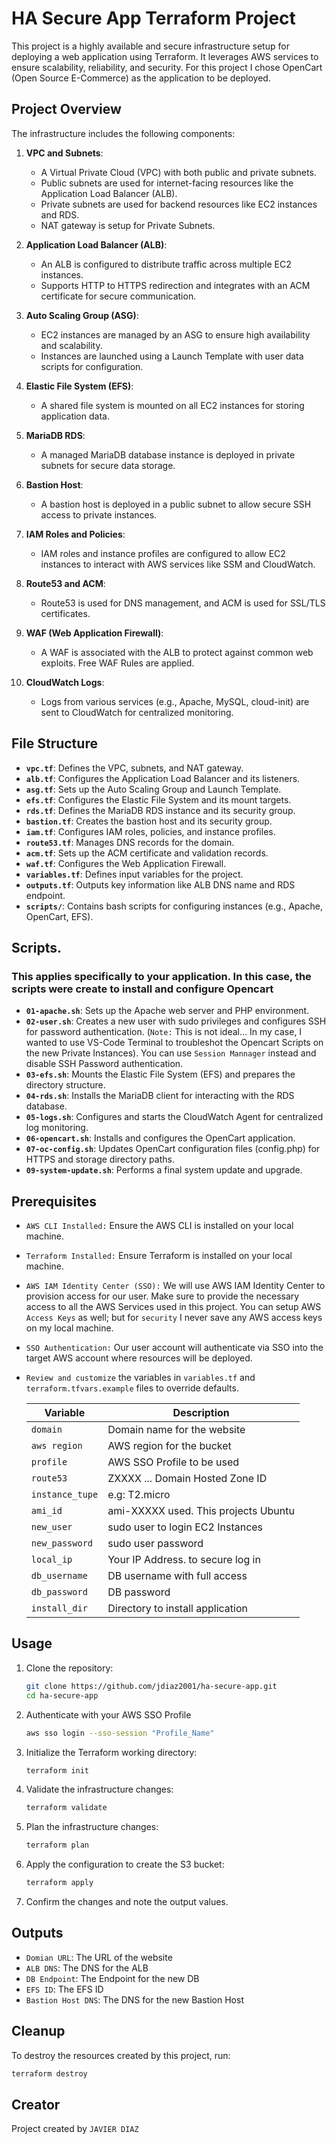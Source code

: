 # HA Secure App Terraform Project

This project is a highly available and secure infrastructure setup for deploying a web application using Terraform. It leverages AWS services to ensure scalability, reliability, and security. For this project I chose OpenCart (Open Source E-Commerce) as the application to be deployed.

## Project Overview

The infrastructure includes the following components:

1. **VPC and Subnets**:
   - A Virtual Private Cloud (VPC) with both public and private subnets.
   - Public subnets are used for internet-facing resources like the Application Load Balancer (ALB).
   - Private subnets are used for backend resources like EC2 instances and RDS.
   - NAT gateway is setup for Private Subnets.

2. **Application Load Balancer (ALB)**:
   - An ALB is configured to distribute traffic across multiple EC2 instances.
   - Supports HTTP to HTTPS redirection and integrates with an ACM certificate for secure communication.

3. **Auto Scaling Group (ASG)**:
   - EC2 instances are managed by an ASG to ensure high availability and scalability.
   - Instances are launched using a Launch Template with user data scripts for configuration.

4. **Elastic File System (EFS)**:
   - A shared file system is mounted on all EC2 instances for storing application data.

5. **MariaDB RDS**:
   - A managed MariaDB database instance is deployed in private subnets for secure data storage.

6. **Bastion Host**:
   - A bastion host is deployed in a public subnet to allow secure SSH access to private instances.

7. **IAM Roles and Policies**:
   - IAM roles and instance profiles are configured to allow EC2 instances to interact with AWS services like SSM and CloudWatch.

8. **Route53 and ACM**:
   - Route53 is used for DNS management, and ACM is used for SSL/TLS certificates.

9. **WAF (Web Application Firewall)**:
   - A WAF is associated with the ALB to protect against common web exploits. Free WAF Rules are applied.

10. **CloudWatch Logs**:
    - Logs from various services (e.g., Apache, MySQL, cloud-init) are sent to CloudWatch for centralized monitoring.

## File Structure

- **`vpc.tf`**: Defines the VPC, subnets, and NAT gateway.
- **`alb.tf`**: Configures the Application Load Balancer and its listeners.
- **`asg.tf`**: Sets up the Auto Scaling Group and Launch Template.
- **`efs.tf`**: Configures the Elastic File System and its mount targets.
- **`rds.tf`**: Defines the MariaDB RDS instance and its security group.
- **`bastion.tf`**: Creates the bastion host and its security group.
- **`iam.tf`**: Configures IAM roles, policies, and instance profiles.
- **`route53.tf`**: Manages DNS records for the domain.
- **`acm.tf`**: Sets up the ACM certificate and validation records.
- **`waf.tf`**: Configures the Web Application Firewall.
- **`variables.tf`**: Defines input variables for the project.
- **`outputs.tf`**: Outputs key information like ALB DNS name and RDS endpoint.
- **`scripts/`**: Contains bash scripts for configuring instances (e.g., Apache, OpenCart, EFS).

## Scripts. 
### This applies specifically to your application. In this case, the scripts were create to install and configure Opencart

- **`01-apache.sh`**: Sets up the Apache web server and PHP environment.
- **`02-user.sh`**: Creates a new user with sudo privileges and configures SSH for password authentication. (`Note:` This is not ideal... In my case, I wanted to use VS-Code Terminal to troubleshot the Opencart Scripts on the new Private Instances). You can use `Session Mannager` instead and disable SSH Password authentication.
- **`03-efs.sh`**: Mounts the Elastic File System (EFS) and prepares the directory structure.
- **`04-rds.sh`**: Installs the MariaDB client for interacting with the RDS database.
- **`05-logs.sh`**: Configures and starts the CloudWatch Agent for centralized log monitoring.
- **`06-opencart.sh`**: Installs and configures the OpenCart application.
- **`07-oc-config.sh`**: Updates OpenCart configuration files (config.php) for HTTPS and storage directory paths.
- **`09-system-update.sh`**: Performs a final system update and upgrade.

## Prerequisites

- `AWS CLI Installed:` Ensure the AWS CLI is installed on your local machine.
- `Terraform Installed:` Ensure Terraform is installed on your local machine.
- `AWS IAM Identity Center (SSO):` We will use AWS IAM Identity Center to provision access for our user. Make sure to provide the necessary access to all the AWS Services used in this project. You can setup AWS `Access Keys` as well; but for `security` I never save any AWS access keys on my local machine.
- `SSO Authentication:` Our user account will authenticate via SSO into the target AWS account where resources will be deployed.
- `Review and customize` the variables in `variables.tf` and `terraform.tfvars.example` files to override defaults.

    | Variable           | Description                          | 
    |--------------------|--------------------------------------|
    | `domain`           | Domain name for the website          |
    | `aws region`       | AWS region for the bucket            |
    | `profile`          | AWS SSO Profile to be used           |
    | `route53`          | ZXXXX ... Domain Hosted Zone ID      |
    | `instance_tupe`    | e.g: T2.micro                        |
    | `ami_id`           | ami-XXXXX used. This projects Ubuntu |
    | `new_user`         | sudo user to login EC2 Instances     |
    | `new_password`     | sudo user password                   |
    | `local_ip`         | Your IP Address. to secure log in    |
    | `db_username`      | DB username with full access         |
    | `db_password`      | DB password                          |
    | `install_dir`      | Directory to install application     | 

## Usage

1. Clone the repository:
    ```bash
    git clone https://github.com/jdiaz2001/ha-secure-app.git
    cd ha-secure-app
    ```
2. Authenticate with your AWS SSO Profile
    ```bash
    aws sso login --sso-session "Profile_Name" 
    ```

3. Initialize the Terraform working directory:
    ```bash
    terraform init
    ```

4. Validate the infrastructure changes:
    ```bash
    terraform validate
    ```

5. Plan the infrastructure changes:
    ```bash
    terraform plan
    ```

6. Apply the configuration to create the S3 bucket:
    ```bash
    terraform apply
    ```

7. Confirm the changes and note the output values.

## Outputs
- `Domian URL`: The URL of the website
- `ALB DNS`: The DNS for the ALB
- `DB Endpoint`: The Endpoint for the new DB
- `EFS ID`: The EFS ID 
- `Bastion Host DNS`: The DNS for the new Bastion Host

## Cleanup

To destroy the resources created by this project, run:
```bash
terraform destroy
```

## Creator

Project created by `JAVIER DIAZ`